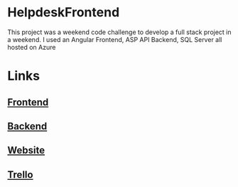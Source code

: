 # HelpdeskFrontend

This project was a weekend code challenge to develop a full stack project in a weekend. I used an Angular Frontend, ASP API Backend, SQL Server all hosted on Azure

# Links
## [Frontend](https://github.com/JustinJeoJones/TicketHelpDeskFrontend)
## [Backend](https://github.com/JustinJeoJones/TicketHelpDeskBackend)
## [Website](https://jolly-river-0b1bdd70f.5.azurestaticapps.net/)
## [Trello](https://trello.com/b/7p8shRAB/ticket-help-desk)